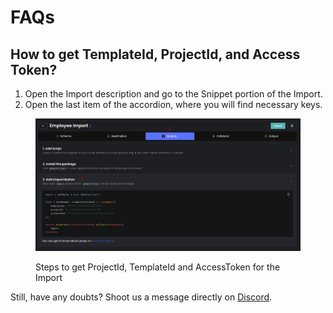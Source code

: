 # FAQs

## How to get TemplateId, ProjectId, and Access Token?

1. Open the Import description and go to the Snippet portion of the Import.
2. Open the last item of the accordion, where you will find necessary keys.

<figure><img src=".gitbook/assets/image (5).png" alt=""><figcaption><p>Steps to get ProjectId, TemplateId and AccessToken for the Import</p></figcaption></figure>

Still, have any doubts? Shoot us a message directly on [Discord](https://discord.impler.io).
